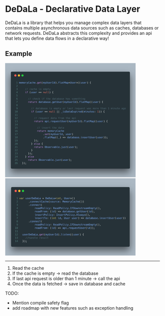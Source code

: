 # DeDaLa - Declarative Data Layer

DeDaLa is a library that helps you manage complex data layers that contains multiple asynchronous data sources such as caches, databases or network requests. 
DeDaLa abstracts this complexity and provides an api that lets you define data flows in a declarative way!


## Example
<img src="assets/without_dedala_code.png" width="425"/><img src="assets/with_dedala_code.png" width="425"/> 



----------
1. Read the cache
2. If the cache is empty &rarr; read the database
3. If last api request is older than 1 minute &rarr; call the api
4. Once the data is fetched &rarr; save in database and cache


TODO:
- Mention compile safety flag
- add roadmap with new features such as exception handling